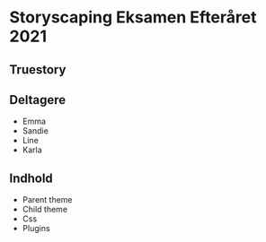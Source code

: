 # Storyscaping Eksamen Efteråret 2021 
## Truestory 

## Deltagere
* Emma 
* Sandie
* Line
* Karla 

## Indhold
* Parent theme 
* Child theme 
* Css
* Plugins
